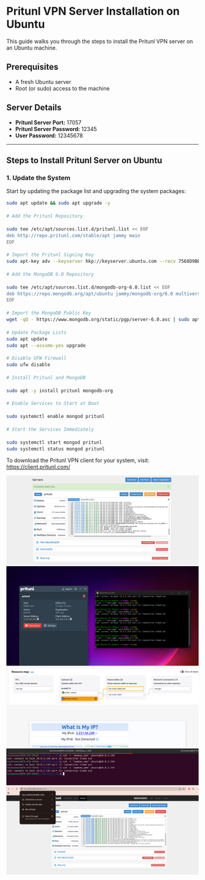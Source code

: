 # Pritunl VPN Server Installation on Ubuntu

This guide walks you through the steps to install the Pritunl VPN server on an Ubuntu machine.

## Prerequisites

- A fresh Ubuntu server
- Root (or sudo) access to the machine

## Server Details
- **Pritunl Server Port:** 17057
- **Pritunl Server Password:** 12345
- **User Password:** 12345678

---

## Steps to Install Pritunl Server on Ubuntu

### 1. Update the System

Start by updating the package list and upgrading the system packages:

```bash
sudo apt update && sudo apt upgrade -y

# Add the Pritunl Repository

sudo tee /etc/apt/sources.list.d/pritunl.list << EOF
deb http://repo.pritunl.com/stable/apt jammy main
EOF

# Import the Pritunl Signing Key
sudo apt-key adv --keyserver hkp://keyserver.ubuntu.com --recv 7568D9BB55FF9E5287D586017AE645C0CF8E292A

# Add the MongoDB 6.0 Repository

sudo tee /etc/apt/sources.list.d/mongodb-org-6.0.list << EOF
deb https://repo.mongodb.org/apt/ubuntu jammy/mongodb-org/6.0 multiverse
EOF

# Import the MongoDB Public Key
wget -qO - https://www.mongodb.org/static/pgp/server-6.0.asc | sudo apt-key add -

# Update Package Lists
sudo apt update
sudo apt --assume-yes upgrade

# Disable UFW Firewall
sudo ufw disable

# Install Pritunl and MongoDB

sudo apt -y install pritunl mongodb-org

# Enable Services to Start at Boot

sudo systemctl enable mongod pritunl

# Start the Services Immediately

sudo systemctl start mongod pritunl
sudo systemctl status mongod pritunl
```

To download the Pritunl VPN client for your system, visit:
https://client.pritunl.com/


![View](./Image/Screenshot%202025-10-15%20003240.png)
![View](./Image/Screenshot%202025-10-15%20003342.png)
![View](./Image/Screenshot%202025-10-15%20003750.png)
![View](./Image/Screenshot%20from%202025-10-15%2016-26-02.png)
![View](./Image/Screenshot%20from%202025-10-15%2016-27-45.png)
![View](./Image/Screenshot%20from%202025-10-15%2016-28-48.png)